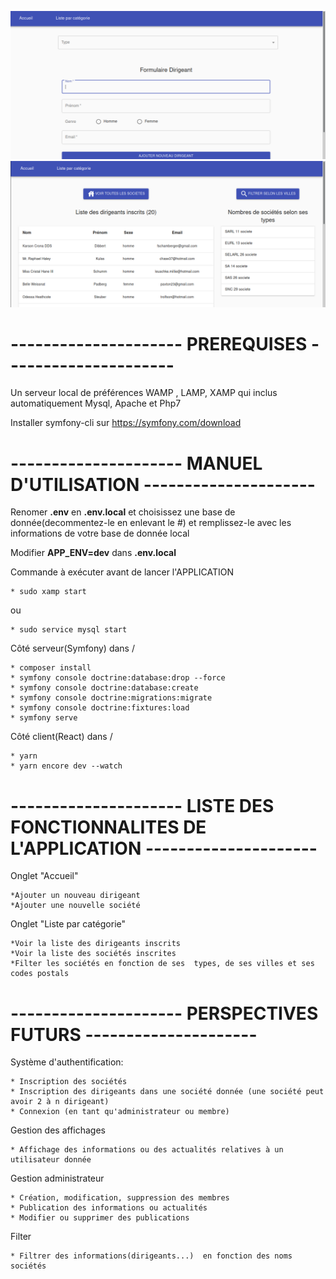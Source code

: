 ![photo](/Accueil1.png)
![photo](/Accueil2.png)


# --------------------- PREREQUISES ---------------------

Un serveur local de préférences WAMP , LAMP, XAMP qui inclus automatiquement Mysql, Apache et Php7

Installer symfony-cli sur https://symfony.com/download

# --------------------- MANUEL D'UTILISATION ---------------------

Renomer **.env** en **.env.local** et choisissez une base de donnée(decommentez-le en enlevant le #) et remplissez-le avec les informations de votre base de donnée local

Modifier **APP_ENV=dev** dans **.env.local**

Commande à exécuter avant de lancer l'APPLICATION

    * sudo xamp start 

ou

    * sudo service mysql start

Côté serveur(Symfony) dans /  

    * composer install
    * symfony console doctrine:database:dr­op --force
    * symfony console doctrine:database:cr­eate
    * symfony console doctrine:migrations:­migrate
    * symfony console doctrine:fixtures:lo­ad
    * symfony serve

Côté client(React) dans /

    * yarn
    * yarn encore dev --watch


# --------------------- LISTE  DES FONCTIONNALITES DE L'APPLICATION ---------------------

Onglet "Accueil"

    *Ajouter un nouveau dirigeant
    *Ajouter une nouvelle société

Onglet "Liste par catégorie"

    *Voir la liste des dirigeants inscrits
    *Voir la liste des sociétés inscrites
    *Filter les sociétés en fonction de ses  types, de ses villes et ses codes postals

# --------------------- PERSPECTIVES FUTURS ---------------------

Système d'authentification:

    * Inscription des sociétés
    * Inscription des dirigeants dans une société donnée (une société peut avoir 2 à n dirigeant)
    * Connexion (en tant qu'administrateur ou membre)

Gestion des affichages

    * Affichage des informations ou des actualités relatives à un utilisateur donnée

Gestion administrateur

    * Création, modification, suppression des membres
    * Publication des informations ou actualités
    * Modifier ou supprimer des publications

Filter

    * Filtrer des informations(dirigeants...)  en fonction des noms sociétés
